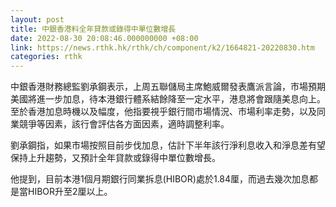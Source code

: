 ```yaml
---
layout: post
title: 中銀香港料全年貸款或錄得中單位數增長
date: 2022-08-30 20:08:46.000000000 +08:00
link: https://news.rthk.hk/rthk/ch/component/k2/1664821-20220830.htm
categories: rthk
---
```


中銀香港財務總監劉承鋼表示，上周五聯儲局主席鮑威爾發表鷹派言論，市場預期美國將進一步加息，待本港銀行體系結餘降至一定水平，港息將會跟隨美息向上。至於香港加息時機以及幅度，他指要視乎銀行間市場情況、市場利率走勢，以及同業競爭等因素，該行會評估各方面因素，適時調整利率。

劉承鋼指，如果市場按照目前步伐加息，估計下半年該行淨利息收入和淨息差有望保持上升趨勢，又預計全年貸款或錄得中單位數增長。

他提到，目前本港1個月期銀行同業拆息(HIBOR)處於1.84厘，而過去幾次加息都是當HIBOR升至2厘以上。
